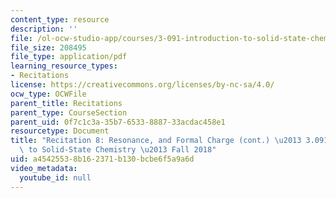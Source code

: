 ```yaml
---
content_type: resource
description: ''
file: /ol-ocw-studio-app/courses/3-091-introduction-to-solid-state-chemistry-fall-2018/a45425538b162371b130bcbe6f5a9a6d_MIT3_091F18_REC8.pdf
file_size: 208495
file_type: application/pdf
learning_resource_types:
- Recitations
license: https://creativecommons.org/licenses/by-nc-sa/4.0/
ocw_type: OCWFile
parent_title: Recitations
parent_type: CourseSection
parent_uid: 0f7c1c3a-35b7-6533-8887-33acdac458e1
resourcetype: Document
title: "Recitation 8: Resonance, and Formal Charge (cont.) \u2013 3.091 Introduction\
  \ to Solid-State Chemistry \u2013 Fall 2018"
uid: a4542553-8b16-2371-b130-bcbe6f5a9a6d
video_metadata:
  youtube_id: null
---
```

